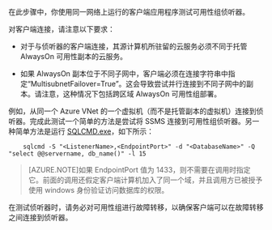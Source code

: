 在此步骤中，你使用同一网络上运行的客户端应用程序测试可用性组侦听器。

对客户端连接，请注意以下要求：

- 对于与侦听器的客户端连接，其源计算机所驻留的云服务必须不同于托管 AlwaysOn 可用性副本的云服务。

- 如果 AlwaysOn 副本位于不同子网中，客户端必须在连接字符串中指定“MultisubnetFailover=True”。这会导致尝试并行连接到不同子网中的副本。请注意，这种情况下包括跨区域 AlwaysOn 可用性组部署。

例如，从同一个 Azure VNet 的一个虚拟机（而不是托管副本的虚拟机）连接到侦听器。完成此测试一个简单的方法是尝试将 SSMS 连接到可用性组侦听器。另一种简单方法是运行 [SQLCMD.exe](https://technet.microsoft.com/zh-cn/library/ms162773.aspx)，如下所示：

		sqlcmd -S "<ListenerName>,<EndpointPort>" -d "<DatabaseName>" -Q "select @@servername, db_name()" -l 15

> [AZURE.NOTE]如果 EndpointPort 值为 1433，则不需要在调用时指定它。前面的调用还假定客户端计算机加入了同一个域，并且调用方已被授予使用 windows 身份验证访问数据库的权限。

在测试侦听器时，请务必对可用性组进行故障转移，以确保客户端可以在故障转移之间连接到侦听器。

<!---HONumber=70-->